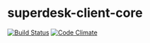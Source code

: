 # superdesk-client-core

[![Build Status](https://travis-ci.org/superdesk/superdesk-client-core.svg?branch=master)](https://travis-ci.org/superdesk/superdesk-client-core)
[![Code Climate](https://codeclimate.com/github/superdesk/superdesk-client-core/badges/gpa.svg)](https://codeclimate.com/github/superdesk/superdesk-client-core)
